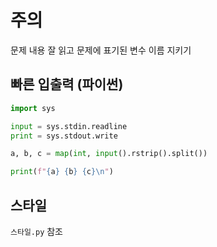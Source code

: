 # 주의

문제 내용 잘 읽고 문제에 표기된 변수 이름 지키기

## 빠른 입출력 (파이썬)

```python
import sys

input = sys.stdin.readline
print = sys.stdout.write

a, b, c = map(int, input().rstrip().split())

print(f"{a} {b} {c}\n")

```

## 스타일

`스타일.py` 참조
